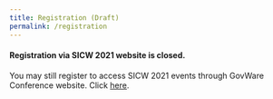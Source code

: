 ```yaml
---
title: Registration (Draft)
permalink: /registration
---
```

#### **Registration via SICW 2021 website is closed.**

You may still register to access SICW 2021 events through GovWare Conference website. Click <a href="https://www.govware.sg/govware2021/registration" target="_blank">here</a>.